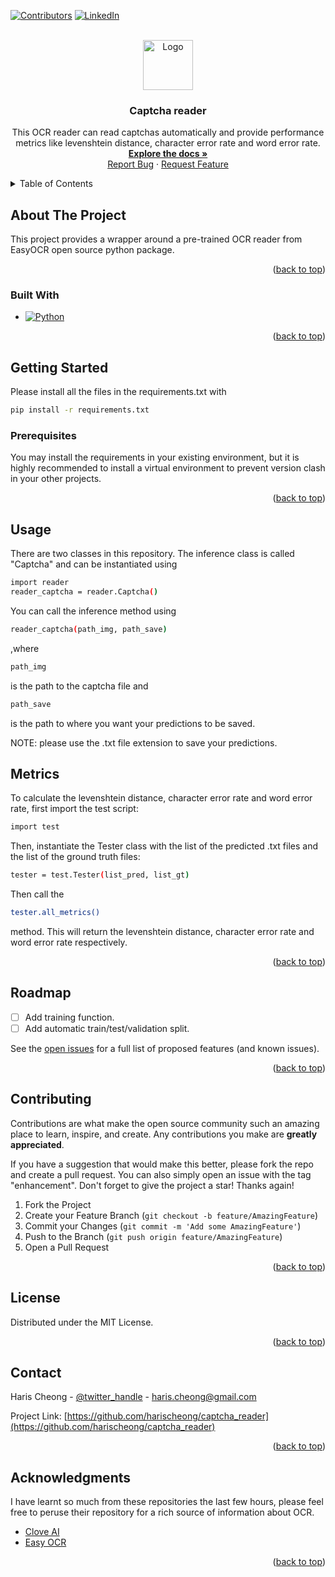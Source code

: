 <!-- Improved compatibility of back to top link: See: https://github.com/othneildrew/Best-README-Template/pull/73 -->
<a name="readme-top"></a>
<!--
*** Thanks for checking out the Best-README-Template. If you have a suggestion
*** that would make this better, please fork the repo and create a pull request
*** or simply open an issue with the tag "enhancement".
*** Don't forget to give the project a star!
*** Thanks again! Now go create something AMAZING! :D
-->



<!-- PROJECT SHIELDS -->
<!--
*** I'm using markdown "reference style" links for readability.
*** Reference links are enclosed in brackets [ ] instead of parentheses ( ).
*** See the bottom of this document for the declaration of the reference variables
*** for contributors-url, forks-url, etc. This is an optional, concise syntax you may use.
*** https://www.markdownguide.org/basic-syntax/#reference-style-links
-->
[![Contributors][contributors-shield]](https://github.com/harischeong)
[![LinkedIn][linkedin-shield]](https://www.linkedin.com/in/haris-cheong/)



<!-- PROJECT LOGO -->
<br />
<div align="center">
  <a href="https://github.com/harischeong/captcha_reader">
    <img src="images/logo.jpg" alt="Logo" width="80" height="80">
  </a>

<h3 align="center">Captcha reader</h3>

  <p align="center">
    This OCR reader can read captchas automatically and provide performance metrics like levenshtein distance, character error rate and word error rate.
    <br />
    <a href="https://github.com/harischeong/captcha_reader/tree/master"><strong>Explore the docs »</strong></a>
    <br />
    <a href="https://github.com/harischeong/captcha_reader/issues">Report Bug</a>
    ·
    <a href="https://github.com/harischeong/captcha_reader/issues">Request Feature</a>
  </p>
</div>



<!-- TABLE OF CONTENTS -->
<details>
  <summary>Table of Contents</summary>
  <ol>
    <li>
      <a href="#about-the-project">About The Project</a>
      <ul>
        <li><a href="#built-with">Built With</a></li>
      </ul>
    </li>
    <li>
      <a href="#getting-started">Getting Started</a>
      <ul>
        <li><a href="#prerequisites">Prerequisites</a></li>
        <li><a href="#installation">Installation</a></li>
      </ul>
    </li>
    <li><a href="#usage">Usage</a></li>
    <li><a href="#roadmap">Roadmap</a></li>
    <li><a href="#contributing">Contributing</a></li>
    <li><a href="#license">License</a></li>
    <li><a href="#contact">Contact</a></li>
    <li><a href="#acknowledgments">Acknowledgments</a></li>
  </ol>
</details>



<!-- ABOUT THE PROJECT -->
## About The Project
This project provides a wrapper around a pre-trained OCR reader from EasyOCR open source python package.

<p align="right">(<a href="#readme-top">back to top</a>)</p>



### Built With

* [![Python][Python]][python-url]

<p align="right">(<a href="#readme-top">back to top</a>)</p>



<!-- GETTING STARTED -->
## Getting Started
Please install all the files in the requirements.txt with
```sh
pip install -r requirements.txt
```

### Prerequisites

You may install the requirements in your existing environment, but it is highly recommended to install a virtual environment to prevent version clash in your other projects.


<p align="right">(<a href="#readme-top">back to top</a>)</p>


<!-- USAGE EXAMPLES -->
## Usage
There are two classes in this repository. The inference class is called "Captcha" and can be instantiated using
```sh
import reader
reader_captcha = reader.Captcha()
```

You can call the inference method using
```sh
reader_captcha(path_img, path_save)
```
,where 
```sh
path_img
```
is the path to the captcha file and
```sh
path_save
```
is the path to where you want your predictions to be saved.

NOTE: please use the .txt file extension to save your predictions.


## Metrics
To calculate the levenshtein distance, character error rate and word error rate, first import the test script:
```sh
import test
```

Then, instantiate the Tester class with the list of the predicted .txt files and the list of the ground truth files:
```sh
tester = test.Tester(list_pred, list_gt)
```

Then call the
```sh
tester.all_metrics()
```
method. This will return the levenshtein distance, character error rate and word error rate respectively.


<p align="right">(<a href="#readme-top">back to top</a>)</p>



<!-- ROADMAP -->
## Roadmap

- [ ] Add training function.
- [ ] Add automatic train/test/validation split.

See the [open issues](https://github.com/github_username/repo_name/issues) for a full list of proposed features (and known issues).

<p align="right">(<a href="#readme-top">back to top</a>)</p>



<!-- CONTRIBUTING -->
## Contributing

Contributions are what make the open source community such an amazing place to learn, inspire, and create. Any contributions you make are **greatly appreciated**.

If you have a suggestion that would make this better, please fork the repo and create a pull request. You can also simply open an issue with the tag "enhancement".
Don't forget to give the project a star! Thanks again!

1. Fork the Project
2. Create your Feature Branch (`git checkout -b feature/AmazingFeature`)
3. Commit your Changes (`git commit -m 'Add some AmazingFeature'`)
4. Push to the Branch (`git push origin feature/AmazingFeature`)
5. Open a Pull Request

<p align="right">(<a href="#readme-top">back to top</a>)</p>



<!-- LICENSE -->
## License

Distributed under the MIT License.

<p align="right">(<a href="#readme-top">back to top</a>)</p>



<!-- CONTACT -->
## Contact

Haris Cheong - [@twitter_handle](https://twitter.com/twitter_handle) - haris.cheong@gmail.com

Project Link: [https://github.com/harischeong/captcha_reader](https://github.com/harischeong/captcha_reader)

<p align="right">(<a href="#readme-top">back to top</a>)</p>



<!-- ACKNOWLEDGMENTS -->
## Acknowledgments
I have learnt so much from these repositories the last few hours, please feel free to peruse their repository for a rich source of information about OCR.

* [Clove AI](https://github.com/clovaai/deep-text-recognition-benchmark)
* [Easy OCR](https://github.com/JaidedAI/EasyOCR)

<p align="right">(<a href="#readme-top">back to top</a>)</p>



<!-- MARKDOWN LINKS & IMAGES -->
<!-- https://www.markdownguide.org/basic-syntax/#reference-style-links -->
[contributors-shield]: https://img.shields.io/github/contributors/github_username/repo_name.svg?style=for-the-badge
[contributors-url]: https://github.com/github_username/repo_name/graphs/contributors
[forks-shield]: https://img.shields.io/github/forks/github_username/repo_name.svg?style=for-the-badge
[forks-url]: https://github.com/github_username/repo_name/network/members
[stars-shield]: https://img.shields.io/github/stars/github_username/repo_name.svg?style=for-the-badge
[stars-url]: https://github.com/github_username/repo_name/stargazers
[issues-shield]: https://img.shields.io/github/issues/github_username/repo_name.svg?style=for-the-badge
[issues-url]: https://github.com/github_username/repo_name/issues
[license-shield]: https://img.shields.io/github/license/github_username/repo_name.svg?style=for-the-badge
[license-url]: https://github.com/github_username/repo_name/blob/master/LICENSE.txt
[linkedin-shield]: https://img.shields.io/badge/-LinkedIn-black.svg?style=for-the-badge&logo=linkedin&colorB=555
[linkedin-url]: https://linkedin.com/in/linkedin_username
[product-screenshot]: images/screenshot.png
[Next.js]: https://img.shields.io/badge/next.js-000000?style=for-the-badge&logo=nextdotjs&logoColor=white
[Next-url]: https://nextjs.org/
[React.js]: https://img.shields.io/badge/React-20232A?style=for-the-badge&logo=react&logoColor=61DAFB
[React-url]: https://reactjs.org/
[Vue.js]: https://img.shields.io/badge/Vue.js-35495E?style=for-the-badge&logo=vuedotjs&logoColor=4FC08D
[Vue-url]: https://vuejs.org/
[Angular.io]: https://img.shields.io/badge/Angular-DD0031?style=for-the-badge&logo=angular&logoColor=white
[Angular-url]: https://angular.io/
[Svelte.dev]: https://img.shields.io/badge/Svelte-4A4A55?style=for-the-badge&logo=svelte&logoColor=FF3E00
[Svelte-url]: https://svelte.dev/
[Laravel.com]: https://img.shields.io/badge/Laravel-FF2D20?style=for-the-badge&logo=laravel&logoColor=white
[Laravel-url]: https://laravel.com
[Bootstrap.com]: https://img.shields.io/badge/Bootstrap-563D7C?style=for-the-badge&logo=bootstrap&logoColor=white
[Bootstrap-url]: https://getbootstrap.com
[JQuery.com]: https://img.shields.io/badge/jQuery-0769AD?style=for-the-badge&logo=jquery&logoColor=white
[JQuery-url]: https://jquery.com 
[Python]: https://www.python.org/static/img/python-logo.png 
[Python-url]: https://www.python.org/downloads/
